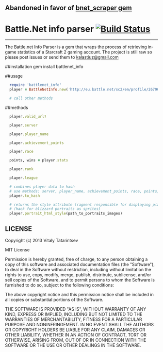 ## Abandoned in favor of [bnet_scraper gem](https://github.com/agoragames/bnet_scraper)


# Battle.Net info parser [![Build Status](https://travis-ci.org/ck3g/battlenet_info.png?branch=master)](https://travis-ci.org/ck3g/battlenet_info)
------------------------
The Battle.net Info Parser is a gem that wraps the process of retrieving in-game statistics of a
Starcraft 2 gaming account. The project is still raw so please post issues or send them to kalastiuz@gmail.com

##installation
	gem install battlenet_info

##usage

```ruby
  require 'battlenet_info'
  player = BattleNetInfo.new('http://eu.battle.net/sc2/en/profile/267901/1/Zakk/')

  # call other methods
```

##methods

```ruby
  player.valid_url?

  player.server

  player.player_name

  player.achievement_points

  player.race

  points, wins = player.stats

  player.rank

  player.league

  # combines player data to hash
  # use methods: server, player_name, achievement_points, race, points, wins, rank, league
  player.to_hash

  # returns the style attribute fragment responsible for displaying player's portrait
  # (hack for blizzard portraits as sprites)
  player.portrait_html_style(path_to_portraits_images)
```

## LICENSE

Copyright (c) 2013 Vitaly Tatarintsev

MIT License

Permission is hereby granted, free of charge, to any person obtaining
a copy of this software and associated documentation files (the
"Software"), to deal in the Software without restriction, including
without limitation the rights to use, copy, modify, merge, publish,
distribute, sublicense, and/or sell copies of the Software, and to
permit persons to whom the Software is furnished to do so, subject to
the following conditions:

The above copyright notice and this permission notice shall be
included in all copies or substantial portions of the Software.

THE SOFTWARE IS PROVIDED "AS IS", WITHOUT WARRANTY OF ANY KIND,
EXPRESS OR IMPLIED, INCLUDING BUT NOT LIMITED TO THE WARRANTIES OF
MERCHANTABILITY, FITNESS FOR A PARTICULAR PURPOSE AND
NONINFRINGEMENT. IN NO EVENT SHALL THE AUTHORS OR COPYRIGHT HOLDERS BE
LIABLE FOR ANY CLAIM, DAMAGES OR OTHER LIABILITY, WHETHER IN AN ACTION
OF CONTRACT, TORT OR OTHERWISE, ARISING FROM, OUT OF OR IN CONNECTION
WITH THE SOFTWARE OR THE USE OR OTHER DEALINGS IN THE SOFTWARE.
